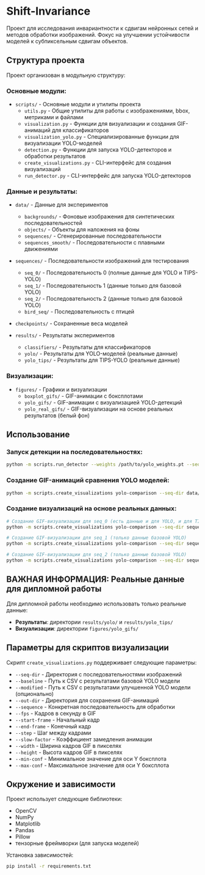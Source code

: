 # Shift-Invariance

Проект для исследования инвариантности к сдвигам нейронных сетей и методов обработки изображений. Фокус на улучшении устойчивости моделей к субпиксельным сдвигам объектов.

## Структура проекта

Проект организован в модульную структуру:

### Основные модули:
- `scripts/` - Основные модули и утилиты проекта
  - `utils.py` - Общие утилиты для работы с изображениями, bbox, метриками и файлами
  - `visualization.py` - Функции для визуализации и создания GIF-анимаций для классификаторов
  - `visualization_yolo.py` - Специализированные функции для визуализации YOLO-моделей
  - `detection.py` - Функции для запуска YOLO-детекторов и обработки результатов
  - `create_visualizations.py` - CLI-интерфейс для создания визуализаций
  - `run_detector.py` - CLI-интерфейс для запуска YOLO-детекторов

### Данные и результаты:
- `data/` - Данные для экспериментов
  - `backgrounds/` - Фоновые изображения для синтетических последовательностей
  - `objects/` - Объекты для наложения на фоны
  - `sequences/` - Сгенерированные последовательности
  - `sequences_smooth/` - Последовательности с плавными движениями

- `sequences/` - Последовательности изображений для тестирования
  - `seq_0/` - Последовательность 0 (полные данные для YOLO и TIPS-YOLO)
  - `seq_1/` - Последовательность 1 (данные только для базовой YOLO)
  - `seq_2/` - Последовательность 2 (данные только для базовой YOLO)
  - `bird_seq/` - Последовательность с птицей

- `checkpoints/` - Сохраненные веса моделей

- `results/` - Результаты экспериментов
  - `classifiers/` - Результаты для классификаторов
  - `yolo/` - Результаты для YOLO-моделей (реальные данные)
  - `yolo_tips/` - Результаты для TIPS-YOLO (реальные данные)

### Визуализации:
- `figures/` - Графики и визуализации
  - `boxplot_gifs/` - GIF-анимации с боксплотами
  - `yolo_gifs/` - GIF-анимации с визуализацией YOLO-детекций
  - `yolo_real_gifs/` - GIF-визуализации на основе реальных результатов (белый фон)

## Использование

### Запуск детекции на последовательностях:

```bash
python -m scripts.run_detector --weights /path/to/yolo_weights.pt --seq-dir data/sequences --out-dir results/yolo
```

### Создание GIF-анимаций сравнения YOLO моделей:

```bash
python -m scripts.create_visualizations yolo-comparison --seq-dir data/sequences --baseline results/yolo/baseline --modified results/yolo_tips/tips --out-dir figures/yolo_gifs
```

### Создание визуализаций на основе реальных данных:

```bash
# Создание GIF-визуализации для seq_0 (есть данные и для YOLO, и для TIPS-YOLO)
python -m scripts.create_visualizations yolo-comparison --seq-dir sequences/seq_0 --baseline results/yolo/baseline_seq_0.csv --modified results/yolo_tips/tips_seq_0.csv --out-dir figures/yolo_gifs

# Создание GIF-визуализации для seq_1 (только данные базовой YOLO)
python -m scripts.create_visualizations yolo-comparison --seq-dir sequences/seq_1 --baseline results/yolo/baseline_seq_1.csv --out-dir figures/yolo_gifs

# Создание GIF-визуализации для seq_2 (только данные базовой YOLO)
python -m scripts.create_visualizations yolo-comparison --seq-dir sequences/seq_2 --baseline results/yolo/baseline_seq_2.csv --out-dir figures/yolo_gifs
```

## ВАЖНАЯ ИНФОРМАЦИЯ: Реальные данные для дипломной работы

Для дипломной работы необходимо использовать только реальные данные:

- **Результаты**: директории `results/yolo/` и `results/yolo_tips/`
- **Визуализации**: директории `figures/yolo_gifs/` 

## Параметры для скриптов визуализации

Скрипт `create_visualizations.py` поддерживает следующие параметры:

- `--seq-dir` - Директория с последовательностями изображений
- `--baseline` - Путь к CSV с результатами базовой YOLO модели
- `--modified` - Путь к CSV с результатами улучшенной YOLO модели (опционально)
- `--out-dir` - Директория для сохранения GIF-анимаций
- `--sequence` - Конкретная последовательность для обработки
- `--fps` - Кадров в секунду в GIF
- `--start-frame` - Начальный кадр
- `--end-frame` - Конечный кадр
- `--step` - Шаг между кадрами
- `--slow-factor` - Коэффициент замедления анимации
- `--width` - Ширина кадров GIF в пикселях
- `--height` - Высота кадров GIF в пикселях
- `--min-conf` - Минимальное значение для оси Y боксплота
- `--max-conf` - Максимальное значение для оси Y боксплота

## Окружение и зависимости

Проект использует следующие библиотеки:
- OpenCV
- NumPy
- Matplotlib
- Pandas
- Pillow
- тензорные фреймворки (для запуска моделей)

Установка зависимостей:
```bash
pip install -r requirements.txt
``` 